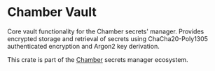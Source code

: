 # Chamber Vault

Core vault functionality for the Chamber secrets' manager. Provides encrypted storage and retrieval of secrets using ChaCha20-Poly1305 authenticated encryption and Argon2 key derivation.

This crate is part of the [Chamber](https://github.com/mikeleppane/chamber) secrets manager ecosystem.